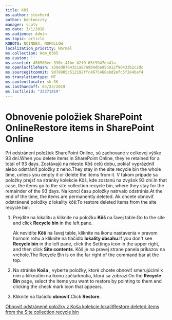 ```yaml
---
title: Kôš
ms.author: stevhord
author: bentoncity
manager: scotv
ms.date: 3/1/2018
ms.audience: Admin
ms.topic: article
ROBOTS: NOINDEX, NOFOLLOW
localization_priority: Normal
ms.collection: Adm_O365
ms.custom: ''
ms.assetid: 456586ec-330c-41be-b2f9-65f9947eb41a
ms.openlocfilehash: a306d8764351a8769b4dba95b912f90433b2c2dc
ms.sourcegitcommit: 9d78905c512192ffc4675468abd2efc5f2e4baf4
ms.translationtype: MT
ms.contentlocale: sk-SK
ms.lasthandoff: 04/23/2019
ms.locfileid: "32371819"
---
```

# <a name="restore-items-in-sharepoint-online"></a><span data-ttu-id="6bb74-102">Obnovenie položiek SharePoint Online</span><span class="sxs-lookup"><span data-stu-id="6bb74-102">Restore items in SharePoint Online</span></span>

<span data-ttu-id="6bb74-103">Pri odstránení položiek SharePoint Online, sú zachované v celkovej výške 93 dní.</span><span class="sxs-lookup"><span data-stu-id="6bb74-103">When you delete items in SharePoint Online, they're retained for a total of 93 days.</span></span> <span data-ttu-id="6bb74-104">Zostávajú na mieste Kôš celú dobu, pokiaľ vyprázdniť alebo odstrániť položky z neho.</span><span class="sxs-lookup"><span data-stu-id="6bb74-104">They stay in the site recycle bin the whole time, unless you empty it or delete the items from it.</span></span> <span data-ttu-id="6bb74-105">V takom prípade sa položky prejsť na stránky kolekcie Kôš, kde zostanú na zvyšok 93 dní.</span><span class="sxs-lookup"><span data-stu-id="6bb74-105">In that case, the items go to the site collection recycle bin, where they stay for the remainder of the 93 days.</span></span> <span data-ttu-id="6bb74-106">Na konci času položky natrvalo odstránia.</span><span class="sxs-lookup"><span data-stu-id="6bb74-106">At the end of the time, the items are permanently deleted.</span></span> <span data-ttu-id="6bb74-107">Ak chcete obnoviť odstránené položky z lokality kôš:</span><span class="sxs-lookup"><span data-stu-id="6bb74-107">To restore deleted items from the site recycle bin:</span></span>
  
1. <span data-ttu-id="6bb74-108">Prejdite na lokalitu a kliknite na položku **Kôš** na ľavej table.</span><span class="sxs-lookup"><span data-stu-id="6bb74-108">Go to the site and click **Recycle bin** in the left pane.</span></span> 
    
    <span data-ttu-id="6bb74-109">Ak nevidíte **Kôš** na ľavej table, kliknite na ikonu nastavenia v pravom hornom rohu a kliknite na tlačidlo **lokality obsahu**.</span><span class="sxs-lookup"><span data-stu-id="6bb74-109">If you don't see **Recycle bin** in the left pane, click the Settings icon in the upper right, and then click **Site contents**.</span></span> <span data-ttu-id="6bb74-110">Kôš je na pravej strane panela príkazov na vrchole.</span><span class="sxs-lookup"><span data-stu-id="6bb74-110">The Recycle Bin is on the far right of the command bar at the top.</span></span>
    
2. <span data-ttu-id="6bb74-111">Na stránke **Koša** , vyberte položky, ktoré chcete obnoviť smerujúcimi k nim a kliknutím na ikonu začiarknutia, ktorá sa zobrazí.</span><span class="sxs-lookup"><span data-stu-id="6bb74-111">On the **Recycle Bin** page, select the items you want to restore by pointing to them and clicking the check mark icon that appears.</span></span> 
    
3. <span data-ttu-id="6bb74-112">Kliknite na tlačidlo **obnoviť**.</span><span class="sxs-lookup"><span data-stu-id="6bb74-112">Click **Restore**.</span></span>
    
[<span data-ttu-id="6bb74-113">Obnoviť odstránené položky z Koša kolekcie lokalít</span><span class="sxs-lookup"><span data-stu-id="6bb74-113">Restore deleted items from the Site collection recycle bin</span></span>](https://go.microsoft.com/fwlink/?linkid=866439)
  


